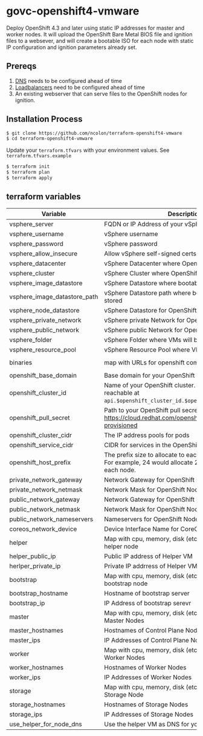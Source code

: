 # govc-openshift4-vmware

Deploy OpenShift 4.3 and later using static IP addresses for master and worker nodes.  It will upload the OpenShift Bare Metal BIOS file and ignition files to a websever, and will create a bootable ISO for each node with static IP configuration and ignition parameters already set.

## Prereqs

1. [DNS](https://docs.openshift.com/container-platform/4.3/installing/installing_vsphere/installing-vsphere.html#installation-dns-user-infra_installing-vsphere) needs to be configured ahead of time
2. [Loadbalancers](https://docs.openshift.com/container-platform/4.3/installing/installing_vsphere/installing-vsphere.html#installation-network-user-infra_installing-vsphere) need to be configured ahead of time
3. An existing webserver that can serve files to the OpenShift nodes for ignition.

## Installation Process

```bash
$ git clone https://github.com/ncolon/terraform-openshift4-vmware
$ cd terraform-openshift4-vmware
```

Update your `terraform.tfvars` with your environment values.  See `terraform.tfvars.example`


```bash
$ terraform init
$ terraform plan
$ terraform apply
```

## terraform variables

| Variable                     | Description                                                  | Type | Default |
| ---------------------------- | ------------------------------------------------------------ | ---- | ------- |
| vsphere_server               | FQDN or IP Address of your vSphere Server                    | string | - |
| vsphere_username             | vSphere username                                             | string | - |
| vsphere_password             | vSphere password                                             | string | - |
| vsphere_allow_insecure       | Allow vSphere self-signed certs                              | string | 1 |
| vsphere_datacenter           | vSphere Datacenter where OpenShift will be deployed          | string | - |
| vsphere_cluster              | vSphere Cluster where OpenShift will be deployed             | string | - |
| vsphere_image_datastore      | vSphere Datastore where bootable ISOS will be stored         | string | - |
| vsphere_image_datastore_path | vSphere Datastore path where bootable isos will be stored    | string | - |
| vsphere_node_datastore       | vSphere Datastore for OpenShift nodes                        | string | - |
| vsphere_private_network      | vSphere private Network for OpenShift nodes                  | string | - |
| vsphere_public_network       | vSphere public Network for OpenShift nodes                   | string | - |
| vsphere_folder               | vSphere Folder where VMs will be deployed into               | string | - |
| vsphere_resource_pool        | vSphere Resource Pool where VMs will be deployed into        | string | - |
| binaries                     | map with URLs for openshift components                       | map    | See `terraform.tfvars.example` |
| openshift_base_domain        | Base domain for your OpenShift Cluster                       | string | - |
| openshift_cluster_id         | Name of your OpenShift cluster.  Cluster will be reachable at `api.$openshift_cluster_id.$openshift_base_domain`. | string | - |
| openshift_pull_secret        | Path to your OpenShift pull secret.  Download from https://cloud.redhat.com/openshift/install/vsphere/user-provisioned | string | - |
| openshift_cluster_cidr       | The IP address pools for pods                                | string | 10.128.0.0/14 |
| openshift_service_cidr       | CIDR for services in the OpenShift SDN                       | string | 172.30.0.0/16 |
| openshift_host_prefix        | The prefix size to allocate to each node from the CIDR. For example, 24 would allocate 2^8=256 adresses to each node. | string | 23 |
| private_network_gateway      | Network Gateway for OpenShift Nodes                          | string | - |
| private_network_netmask      | Network Mask for OpenShift Nodes in numerical form           | string | - |
| public_network_gateway       | Network Gateway for OpenShift Nodes                          | string | - |
| public_network_netmask       | Network Mask for OpenShift Nodes in numerical form           | string | - |
| public_network_nameservers   | Nameservers for OpenShift Nodes                              | list | |
| coreos_network_device        | Device Interface Name for CoreOS Nodes                       | string | ens192 |
| helper                       | Map with cpu, memory, disk (etc.) configuration for helper node | map  | See `terraform.tfvars.example` |
| helper_public_ip             | Public IP address of Helper VM                               | string | - |
| herlper_private_ip           | Private IP addrress of Helper VM                             | string | - |
| bootstrap                    | Map with cpu, memory, disk (etc.) configuration for bootstrap node | map  | See `terraform.tfvars.example` |
| bootstrap_hostname           | Hostname of bootstrap server | string | - |
| bootstrap_ip                 | IP Address of bootstrap serevr | string | - |
| master                       | Map with cpu, memory, disk (etc.) configuration for Master Nodes | map  | See `terraform.tfvars.example` |
| master_hostnames             | Hostnames of Control Plane Nodes | list | - |
| master_ips                   | IP Addresses of Control Plane Nodes | list | - |
| worker                       | Map with cpu, memory, disk (etc.) configuration for Worker Nodes | map  | See `terraform.tfvars.example` |
| worker_hostnames             | Hostnames of Worker Nodes | list | - |
| worker_ips                   | IP Addresses of Worker Nodes | list | - |
| storage                      | Map with cpu, memory, disk (etc.) configuration for Storage Node | map  | See `terraform.tfvars.example` |
| storage_hostnames            | Hostnames of Storage Nodes | list | - |
| storage_ips                  | IP Addresses of Storage Nodes | list | - |
| use_helper_for_node_dns      | Use the helper VM as DNS for your cluster | bool | true |
